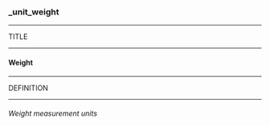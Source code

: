### _unit_weight



------
TITLE

------

#### Weight



------
DEFINITION

------

###### Weight measurement units